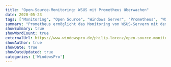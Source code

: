 ```yaml
---
title: "Open-Source-Monitoring: WSUS mit Prometheus überwachen"
date: 2020-05-23
tags: ["Monitoring", "Open Source", "Windows Server", "Prometheus", "WSUS"]
summary: "Prometheus ermöglicht das Monitoring von WSUS-Servern mit dem Windows Exporter. Dieser Artikel zeigt, wie man Metriken zu Speicherplatz, RAM-Auslastung und WSUS-Diensten erfasst und visualisiert."
showSummary: true
showWordCount: true
externalUrl: https://www.windowspro.de/philip-lorenz/open-source-monitoring-wsus-prometheus-ueberwachen
showAuthor: true
showDate: true
showDateUpdated: true
categories: ['WindowsPro']
---
```


